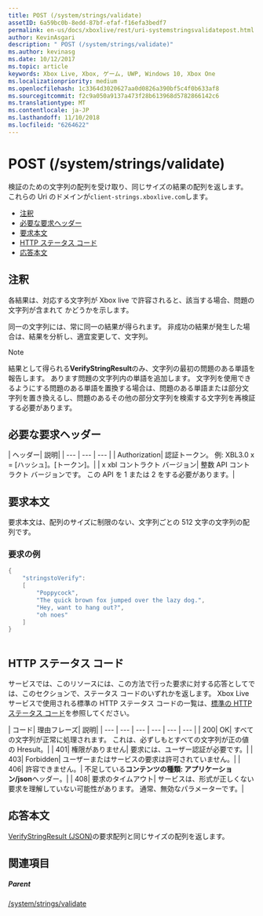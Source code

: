 ```yaml
---
title: POST (/system/strings/validate)
assetID: 6a59bc0b-8edd-87bf-efaf-f16efa3bedf7
permalink: en-us/docs/xboxlive/rest/uri-systemstringsvalidatepost.html
author: KevinAsgari
description: " POST (/system/strings/validate)"
ms.author: kevinasg
ms.date: 10/12/2017
ms.topic: article
keywords: Xbox Live, Xbox, ゲーム, UWP, Windows 10, Xbox One
ms.localizationpriority: medium
ms.openlocfilehash: 1c3364d3020627aa0d0826a390bf5c4f0b633af8
ms.sourcegitcommit: f2c9a050a9137a473f28b613968d5782866142c6
ms.translationtype: MT
ms.contentlocale: ja-JP
ms.lasthandoff: 11/10/2018
ms.locfileid: "6264622"
---
```

# <a name="post-systemstringsvalidate"></a>POST (/system/strings/validate)
検証のための文字列の配列を受け取り、同じサイズの結果の配列を返します。 これらの Uri のドメインが`client-strings.xboxlive.com`します。
 
  * [注釈](#ID4EV)
  * [必要な要求ヘッダー](#ID4EIB)
  * [要求本文](#ID4ELC)
  * [HTTP ステータス コード](#ID4E4C)
  * [応答本文](#ID4ETF)
 
<a id="ID4EV"></a>

 
## <a name="remarks"></a>注釈
 
各結果は、対応する文字列が Xbox live で許容されると、該当する場合、問題の文字列が含まれて かどうかを示します。
 
同一の文字列には、常に同一の結果が得られます。 非成功の結果が発生した場合は、結果を分析し、適宜変更して、文字列。
 
 

> [!NOTE] 
> 結果として得られる<b>VerifyStringResult</b>のみ、文字列の最初の問題のある単語を報告します。 あります問題の文字列内の単語を追加します。 文字列を使用できるようにする問題のある単語を置換する場合は、問題のある単語または部分文字列を置き換えるし、問題のあるその他の部分文字列を検索する文字列を再検証する必要があります。  

 
  
<a id="ID4EIB"></a>

 
## <a name="required-request-headers"></a>必要な要求ヘッダー
 
| ヘッダー| 説明| 
| --- | --- | --- | 
| Authorization| 認証トークン。 例: XBL3.0 x = [ハッシュ]。[トークン]。| 
| x xbl コントラクト バージョン| 整数 API コントラクト バージョンです。 この API を 1 または 2 をする必要があります。| 
  
<a id="ID4ELC"></a>

 
## <a name="request-body"></a>要求本文
 
要求本文は、配列のサイズに制限のない、文字列ごとの 512 文字の文字列の配列です。
 
<a id="ID4ETC"></a>

 
### <a name="sample-request"></a>要求の例
 

```cpp
{
    "stringstoVerify":
    [
        "Poppycock",
        "The quick brown fox jumped over the lazy dog.",
        "Hey, want to hang out?",
        "oh noes"
    ]
}
      
```

   
<a id="ID4E4C"></a>

 
## <a name="http-status-codes"></a>HTTP ステータス コード
 
サービスでは、このリソースには、この方法で行った要求に対する応答としてでは、このセクションで、ステータス コードのいずれかを返します。 Xbox Live サービスで使用される標準の HTTP ステータス コードの一覧は、[標準の HTTP ステータス コード](../../additional/httpstatuscodes.md)を参照してください。
 
| コード| 理由フレーズ| 説明| 
| --- | --- | --- | --- | --- | --- | 
| 200| OK| すべての文字列が正常に処理されます。 これは、必ずしもとすべての文字列が正の値の Hresult。| 
| 401| 権限がありません| 要求には、ユーザー認証が必要です。| 
| 403| Forbidden| ユーザーまたはサービスの要求は許可されていません。| 
| 406| 許容できません。| 不足している<b>コンテンツの種類: アプリケーション/json</b>ヘッダー。| 
| 408| 要求のタイムアウト| サービスは、形式が正しくない要求を理解していない可能性があります。 通常、無効なパラメーターです。| 
  
<a id="ID4ETF"></a>

 
## <a name="response-body"></a>応答本文
 
[VerifyStringResult (JSON)](../../json/json-verifystringresult.md)の要求配列と同じサイズの配列を返します。
  
<a id="ID4EAG"></a>

 
## <a name="see-also"></a>関連項目
 
<a id="ID4ECG"></a>

 
##### <a name="parent"></a>Parent 

[/system/strings/validate](uri-systemstringsvalidate.md)

   